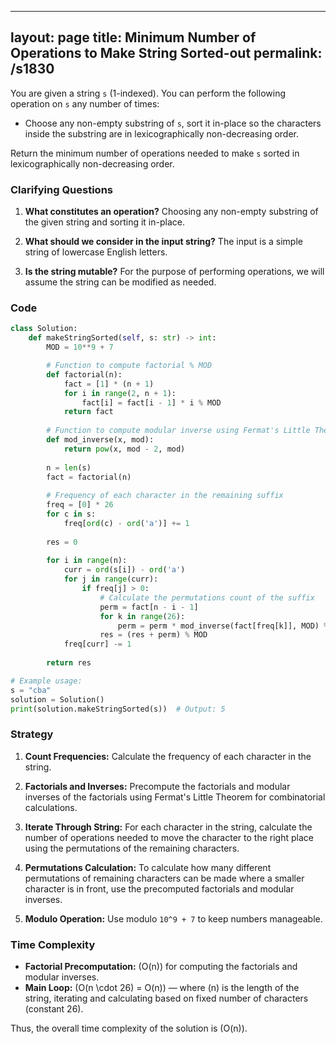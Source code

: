 
---
layout: page
title:  Minimum Number of Operations to Make String Sorted-out
permalink: /s1830
---

You are given a string `s` (1-indexed). You can perform the following operation on `s` any number of times:

- Choose any non-empty substring of `s`, sort it in-place so the characters inside the substring are in lexicographically non-decreasing order.

Return the minimum number of operations needed to make `s` sorted in lexicographically non-decreasing order.

### Clarifying Questions

1. **What constitutes an operation?**
   Choosing any non-empty substring of the given string and sorting it in-place.
   
2. **What should we consider in the input string?**
   The input is a simple string of lowercase English letters.

3. **Is the string mutable?**
   For the purpose of performing operations, we will assume the string can be modified as needed.

### Code
```python
class Solution:
    def makeStringSorted(self, s: str) -> int:
        MOD = 10**9 + 7

        # Function to compute factorial % MOD
        def factorial(n):
            fact = [1] * (n + 1)
            for i in range(2, n + 1):
                fact[i] = fact[i - 1] * i % MOD
            return fact
        
        # Function to compute modular inverse using Fermat's Little Theorem
        def mod_inverse(x, mod):
            return pow(x, mod - 2, mod)
        
        n = len(s)
        fact = factorial(n)
        
        # Frequency of each character in the remaining suffix
        freq = [0] * 26
        for c in s:
            freq[ord(c) - ord('a')] += 1
        
        res = 0
        
        for i in range(n):
            curr = ord(s[i]) - ord('a')
            for j in range(curr):
                if freq[j] > 0:
                    # Calculate the permutations count of the suffix
                    perm = fact[n - i - 1]
                    for k in range(26):
                        perm = perm * mod_inverse(fact[freq[k]], MOD) % MOD
                    res = (res + perm) % MOD
            freq[curr] -= 1
        
        return res

# Example usage:
s = "cba"
solution = Solution()
print(solution.makeStringSorted(s))  # Output: 5
```

### Strategy

1. **Count Frequencies:** Calculate the frequency of each character in the string.

2. **Factorials and Inverses:** Precompute the factorials and modular inverses of the factorials using Fermat's Little Theorem for combinatorial calculations.

3. **Iterate Through String:** For each character in the string, calculate the number of operations needed to move the character to the right place using the permutations of the remaining characters.

4. **Permutations Calculation:** To calculate how many different permutations of remaining characters can be made where a smaller character is in front, use the precomputed factorials and modular inverses.

5. **Modulo Operation:** Use modulo `10^9 + 7` to keep numbers manageable.

### Time Complexity

- **Factorial Precomputation:** \(O(n)\) for computing the factorials and modular inverses.
- **Main Loop:** \(O(n \cdot 26) = O(n)\) — where \(n\) is the length of the string, iterating and calculating based on fixed number of characters (constant 26).
  
Thus, the overall time complexity of the solution is \(O(n)\).
